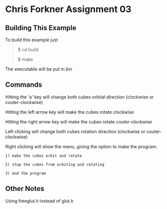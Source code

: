 Chris Forkner Assignment 03
========================================

Building This Example
---------------------

To build this example just 

>$ cd build 

>$ make

The executable will be put in bin

Commands
--------

Hitting the 'a' key will change both cubes orbital direction (clockwise or couter-clockwise)

Hitting the left arrow key will make the cubes rotate clockwise

Hitting the right arrow key will make the cubes rotate couter-clockwise

Left clicking will change both cubes rotation direction (clockwise or couter-clockwise)

Right clicking will show the menu, giving the option to make the program:

    1) make the cubes orbit and rotate

    2) stop the cubes from orbiting and rotating

    3) end the program

Other Notes
-----------

Using freeglut.h instead of glut.h

